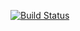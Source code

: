 [![Build Status](https://dev.azure.com/yassineboutahar/boltProject/_apis/build/status%2Fyboutaharbolt.boltproject?branchName=main)](https://dev.azure.com/yassineboutahar/boltProject/_build/latestdefinitionId=8&branchName=main)
